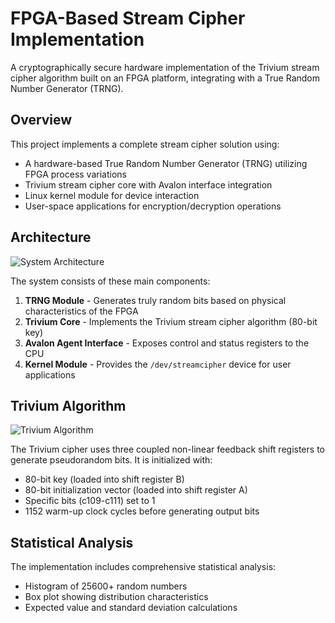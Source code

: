 # FPGA-Based Stream Cipher Implementation

A cryptographically secure hardware implementation of the Trivium stream cipher algorithm built on an FPGA platform, integrating with a True Random Number Generator (TRNG).

## Overview

This project implements a complete stream cipher solution using:
- A hardware-based True Random Number Generator (TRNG) utilizing FPGA process variations
- Trivium stream cipher core with Avalon interface integration
- Linux kernel module for device interaction
- User-space applications for encryption/decryption operations

## Architecture

![System Architecture](images/system_architecture.png)

The system consists of these main components:

1. **TRNG Module** - Generates truly random bits based on physical characteristics of the FPGA
2. **Trivium Core** - Implements the Trivium stream cipher algorithm (80-bit key)
3. **Avalon Agent Interface** - Exposes control and status registers to the CPU
5. **Kernel Module** - Provides the `/dev/streamcipher` device for user applications


## Trivium Algorithm

![Trivium Algorithm](images/trivium_algorithm.png)

The Trivium cipher uses three coupled non-linear feedback shift registers to generate pseudorandom bits. It is initialized with:
- 80-bit key (loaded into shift register B)
- 80-bit initialization vector (loaded into shift register A)
- Specific bits (c109-c111) set to 1
- 1152 warm-up clock cycles before generating output bits

## Statistical Analysis

The implementation includes comprehensive statistical analysis:


- Histogram of 25600+ random numbers
- Box plot showing distribution characteristics
- Expected value and standard deviation calculations

